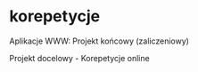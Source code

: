 # korepetycje

Aplikacje WWW: 
Projekt końcowy (zaliczeniowy)

Projekt docelowy - Korepetycje online

